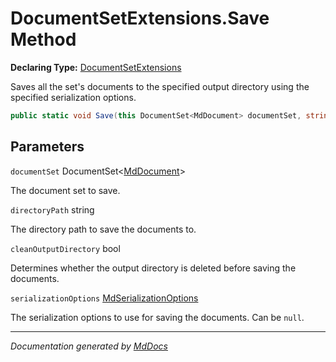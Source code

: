 ﻿# DocumentSetExtensions.Save Method

**Declaring Type:** [DocumentSetExtensions](../index.md)

Saves all the set's documents to the specified output directory using the specified serialization options.

```csharp
public static void Save(this DocumentSet<MdDocument> documentSet, string directoryPath, bool cleanOutputDirectory, MdSerializationOptions serializationOptions);
```

## Parameters

`documentSet`  DocumentSet\<[MdDocument](../../MdDocument/index.md)\>

The document set to save.

`directoryPath`  string

The directory path to save the documents to.

`cleanOutputDirectory`  bool

Determines whether the output directory is deleted before saving the documents.

`serializationOptions`  [MdSerializationOptions](../../MdSerializationOptions/index.md)

The serialization options to use for saving the documents. Can be `null`.

___

*Documentation generated by [MdDocs](https://github.com/ap0llo/mddocs)*
